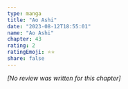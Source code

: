 ```yaml
---
type: manga
title: "Ao Ashi"
date: "2023-08-12T18:55:01"
name: "Ao Ashi"
chapter: 43
rating: 2
ratingEmoji: ⭐️⭐️
share: false
---
```


*[No review was written for this chapter]*
